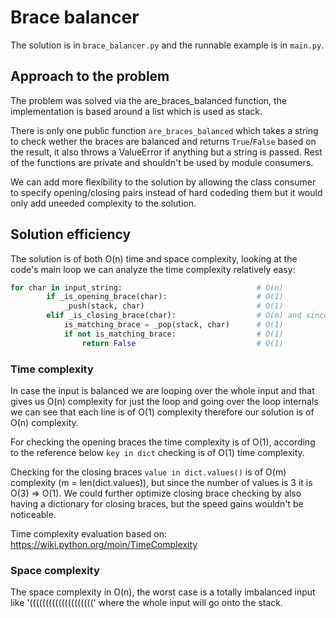 # Brace balancer

The solution is in `brace_balancer.py` and the runnable example is in `main.py`.

## Approach to the problem

The problem was solved via the are_braces_balanced function, the implementation is based around a list which is used as stack.

There is only one public function `are_braces_balanced` which takes a string to check wether the braces are balanced and returns `True`/`False` based on the result, it also throws a ValueError if anything but a string is passed. Rest of the functions are private and shouldn't be used by module consumers.

We can add more flexibility to the solution by allowing the class consumer to specify opening/closing pairs instead of hard codeding them but it would only add uneeded complexity to the solution.


## Solution efficiency

The solution is of both O(n) time and space complexity, looking at the code's main loop we can analyze the time complexity relatively easy:

```py
for char in input_string:                              # O(n)
        if _is_opening_brace(char):                    # O(1)
            _push(stack, char)                         # O(1)
        elif _is_closing_brace(char):                  # O(m) and since m == 3  => O(1)
            is_matching_brace = _pop(stack, char)      # O(1)
            if not is_matching_brace:                  # O(1)
                return False                           # O(1)

```

### Time complexity

In case the input is balanced we are looping over the whole input and that gives us O(n) complexity for just the loop and going over the loop internals we can see that each line is of O(1) complexity therefore our solution is of O(n) complexity.

For checking the opening braces the time complexity is of O(1), according to the reference below `key in dict` checking is of O(1) time complexity.

Checking for the closing braces `value in dict.values()` is of O(m) complexity (m = len(dict.values)), but since the number of values is 3 it is O(3) => O(1). We could further optimize closing brace checking by also having a dictionary for closing braces, but the speed gains wouldn't be noticeable.

Time complexity evaluation based on: https://wiki.python.org/moin/TimeComplexity

### Space complexity

The space complexity in O(n), the worst case is a totally imbalanced input like '((((((((((((((((((((' where the whole input will go onto the stack.
